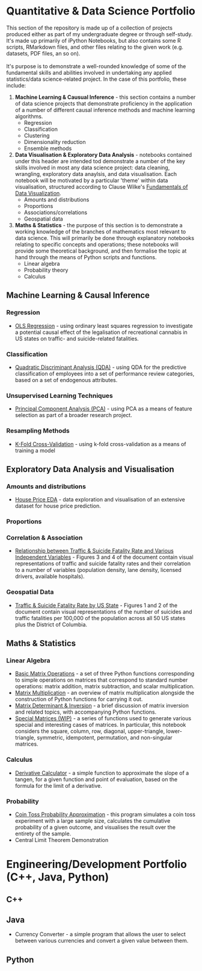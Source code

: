 # Quantitative & Data Science Portfolio
This section of the repository is made up of a collection of projects produced either as part of my undergraduate degree or through self-study. It's made up primarily of iPython Notebooks, but also contains some R scripts, RMarkdown files, and other files relating to the given work (e.g. datasets, PDF files, an so on).
</br>
</br>
It's purpose is to demonstrate a well-rounded knowledge of some of the fundamental skills and abilities involved in undertaking any applied statistics/data science-related project. In the case of this portfolio, these include:

1. **Machine Learning & Causual Inference** - this section contains a number of data science projects that demonstrate proficiency in the application of a number of different causal inference methods and machine learning algorithms.
      - Regression
      - Classification
      - Clustering
      - Dimensionality reduction
      - Ensemble methods
2. **Data Visualisation & Exploratory Data Analysis** - notebooks contained under this header are intended tod demonstrate a number of the key skills involved in most any data science project: data cleaning, wrangling, exploratory data anaylsis, and data visualisation. Each notebook will be motivated by a particular 'theme' within data visualisation, structured according to Clause Wilke's [Fundamentals of Data Visualization](https://clauswilke.com/dataviz/).
      - Amounts and distributions
      - Proportions
      - Associations/correlations
      - Geospatial data
3.  **Maths & Statistics** - the purpose of this section is to demonstrate a working knowledge of the branches of mathematics most relevant to data science. This will primarily be done through explanatory notebooks relating to specific concepts and operations; these notebooks will provide some theoretical background, and then formalise the topic at hand through the means of Python scripts and functions.
      - Linear algebra
      - Probability theory
      - Calculus 

## Machine Learning & Causal Inference
### Regression
* [OLS Regression](https://github.com/roman-coussement/quantiative-methods-project) - using ordinary least squares regression to investigate a potential causal effect of           the legalisation of recreational cannabis in US states on traffic- and suicide-related fatalities.
### Classification
* [Quadratic Discriminant Analysis (QDA)](https://github.com/roman-coussement/dsm-project) - using QDA for the predictive classification of employees into a set of performance review categories, based on a set of endogenous attributes.
### Unsupervised Learning Techniques
* [Principal Component Analysis (PCA)](https://github.com/roman-coussement/dsm-project) - using PCA as a means of feature selection as part of a broader research project.
### Resampling Methods
* [K-Fold Cross-Validation](https://github.com/roman-coussement/dsm-project) - using k-fold cross-validation as a means of training a model
## Exploratory Data Analysis and Visualisation
### Amounts and distributions
* [House Price EDA](https://github.com/roman-coussement/roman-coussement.github.io/blob/main/house-price-eda.ipynb) - data exploration and visualisation of an extensive dataset for house price prediction.

### Proportions
### Correlation & Association
* [Relationship between Traffic & Suicide Fatality Rate and Various Independent Variables](https://github.com/roman-coussement/quantiative-methods-project/blob/main/write_up_rmd.pdf) - Figures 3 and 4 of the document contain visual representations of traffic and suicide fatality rates and their correlation to a number of variables (population density, lane density, licensed drivers, available hospitals).
### Geospatial Data
* [Traffic & Suicide Fatality Rate by US State](https://github.com/roman-coussement/quantiative-methods-project/blob/main/write_up_rmd.pdf) - Figures 1 and 2 of the document contain visual representations of the number of suicides and traffic fatalities per 100,000 of the population across all 50 US states plus the District of Columbia.



## Maths & Statistics
### Linear Algebra
* [Basic Matrix Operations](https://github.com/roman-coussement/roman-coussement.github.io/blob/main/basic-matrix-operations.ipynb) - a set of three Python functions corresponding to simple operations on matrices that correspond to standard number operations: matrix addition, matrix subtraction, and scalar multiplication.
* [Matrix Multiplication](https://github.com/roman-coussement/roman-coussement.github.io/blob/main/matrix-multiplication.ipynb) - an overview of matrix multiplication alongside the construction of Python functions for carrying it out.
* [Matrix Determinant & Inversion](https://github.com/roman-coussement/roman-coussement.github.io/blob/main/matrix-inversion.ipynb) - a brief discussion of matrix inversion and related topics, with accompanying Python functions.
* [Special Matrices (WIP)](https://github.com/roman-coussement/roman-coussement.github.io/blob/main/v2.ipynb) - a series of functions used to generate various special and interesting cases of matrices. In particular, this notebook considers the square, column, row, diagonal, upper-triangle, lower-triangle, symmetric, idempotent, permutation, and non-singular matrices.
### Calculus
* [Derivative Calculator](https://github.com/roman-coussement/roman-coussement.github.io/blob/main/tangent-slope-calculator.ipynb) - a simple function to approximate the slope of a tangen, for a given function and point of evaluation, based on the formula for the limit of a derivative.

### Probability
* [Coin Toss Probability Approximation](https://github.com/roman-coussement/roman-coussement.github.io/blob/main/coin-toss-prob-approx.ipynb) - this program simulates a coin toss experiment with a large sample size, calculates the cumulative probability of a given outcome, and visualises the result over the entirety of the sample.
* Central Limit Theorem Demonstration



# Engineering/Development Portfolio (C++, Java, Python)
## C++
## Java
* Currency Converter - a simple program that allows the user to select between various currencies and convert a given value between them.
## Python
